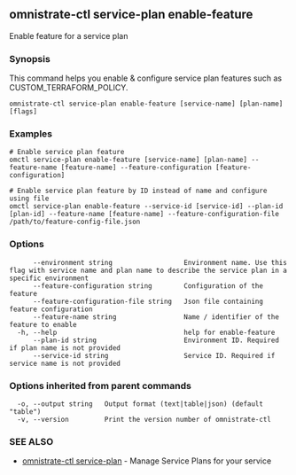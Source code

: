## omnistrate-ctl service-plan enable-feature

Enable feature for a service plan

### Synopsis

This command helps you enable & configure service plan features such as CUSTOM_TERRAFORM_POLICY.

```
omnistrate-ctl service-plan enable-feature [service-name] [plan-name] [flags]
```

### Examples

```
# Enable service plan feature 
omctl service-plan enable-feature [service-name] [plan-name] --feature-name [feature-name] --feature-configuration [feature-configuration]

# Enable service plan feature by ID instead of name and configure using file
omctl service-plan enable-feature --service-id [service-id] --plan-id [plan-id] --feature-name [feature-name] --feature-configuration-file /path/to/feature-config-file.json
```

### Options

```
      --environment string                  Environment name. Use this flag with service name and plan name to describe the service plan in a specific environment
      --feature-configuration string        Configuration of the feature
      --feature-configuration-file string   Json file containing feature configuration
      --feature-name string                 Name / identifier of the feature to enable
  -h, --help                                help for enable-feature
      --plan-id string                      Environment ID. Required if plan name is not provided
      --service-id string                   Service ID. Required if service name is not provided
```

### Options inherited from parent commands

```
  -o, --output string   Output format (text|table|json) (default "table")
  -v, --version         Print the version number of omnistrate-ctl
```

### SEE ALSO

* [omnistrate-ctl service-plan](omnistrate-ctl_service-plan.md)	 - Manage Service Plans for your service

